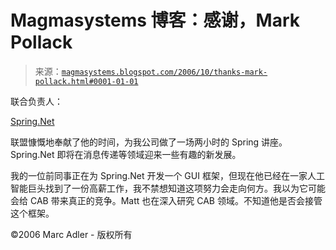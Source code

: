 <!--yml

分类：未分类

日期：2024-05-18 05:17:47

-->

# Magmasystems 博客：感谢，Mark Pollack

> 来源：[`magmasystems.blogspot.com/2006/10/thanks-mark-pollack.html#0001-01-01`](http://magmasystems.blogspot.com/2006/10/thanks-mark-pollack.html#0001-01-01)

联合负责人：

[Spring.Net](http://www.springframework.net)

联盟慷慨地奉献了他的时间，为我公司做了一场两小时的 Spring 讲座。Spring.Net 即将在消息传递等领域迎来一些有趣的新发展。

我的一位前同事正在为 Spring.Net 开发一个 GUI 框架，但现在他已经在一家人工智能巨头找到了一份高薪工作，我不禁想知道这项努力会走向何方。我以为它可能会给 CAB 带来真正的竞争。Matt 也在深入研究 CAB 领域。不知道他是否会接管这个框架。

©2006 Marc Adler - 版权所有
